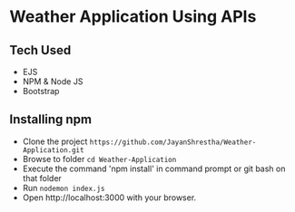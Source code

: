 # Weather Application Using APIs

## Tech Used

- EJS
- NPM & Node JS
- Bootstrap

## Installing npm

- Clone the project `https://github.com/JayanShrestha/Weather-Application.git`
- Browse to folder `cd Weather-Application`
- Execute the command 'npm install' in command prompt or git bash on that folder
- Run `nodemon index.js`
- Open http://localhost:3000 with your browser.

